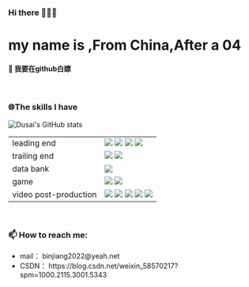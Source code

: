 ### Hi there 👋👋👋
<h1>my name is ,From  China,After a 04</h1>
<h4>
🔭 我要在github白嫖
</h4>
<br>
<h3>🌐The skills I have</h3>

![Dusai's GitHub stats](https://github-readme-stats.vercel.app/api?username=bingguo-12883)



<table border="0">
        <tr class="1">
            <td>leading end</td>
            <td>
<img src="https://img.shields.io/badge/html-5-brightgreen">
<img src="https://img.shields.io/badge/css-3-yellowgreen">
<img src="https://img.shields.io/badge/JavaScript-yes-red">
<img src="https://img.shields.io/badge/%E6%A1%86%E6%9E%B6-no-blue">
            </td>
        </tr>
        <tr class="2">
            <td>trailing end</td>
            <td>
<img src="https://img.shields.io/badge/python-orange">
<img src="https://img.shields.io/badge/python-%203.9.13-lightgrey">
            </td>
        </tr>
        <tr class="3">
            <td>data bank</td>
            <td>
<img src="https://img.shields.io/badge/accsee-666-brightgreen">
            </td>
        </tr>
        <tr class="4">
            <td>game</td>
            <td>
<img src="https://img.shields.io/badge/%E8%99%9A%E5%B9%BB-NO-green">
<img src="https://img.shields.io/badge/blender-gs-blue">
            </td>
        </tr>
        <tr class="5">
            <td>video post-production</td>
            <td>
<img src="https://img.shields.io/badge/Ai-1-brightgreen">
<img src="https://img.shields.io/badge/Ps-2-green">
<img src="https://img.shields.io/badge/Pr-3-yellowgreen">
<img src="https://img.shields.io/badge/Ae-4-yellow">
<img src="https://img.shields.io/badge/Au-5-red">
            </td>
        </tr>
</table>
<br>
<h3>📫 How to reach me:</h3>
 <ul>
   <li>mail： binjiang2022@yeah.net</li>
   <li>CSDN： https://blog.csdn.net/weixin_58570217?spm=1000.2115.3001.5343</li>
 </ul>
